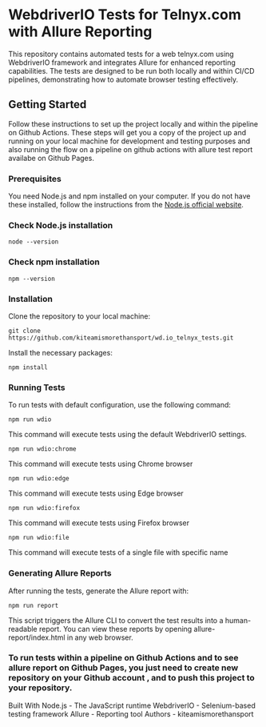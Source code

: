 # WebdriverIO Tests for Telnyx.com with Allure Reporting

This repository contains automated tests for a web telnyx.com using WebdriverIO framework and integrates Allure for enhanced reporting capabilities. The tests are designed to be run both locally and within CI/CD pipelines, demonstrating how to automate browser testing effectively.

## Getting Started

Follow these instructions to set up the project locally and within the pipeline on Github Actions. These steps will get you a copy of the project up and running on your local machine for development and testing purposes and also running the flow on a pipeline on github actions with allure test report availabe on Github Pages.

### Prerequisites

You need Node.js and npm installed on your computer. If you do not have these installed, follow the instructions from the [Node.js official website](https://nodejs.org/).

### Check Node.js installation
```
node --version
```

### Check npm installation
```
npm --version
```

### Installation

Clone the repository to your local machine:
```
git clone https://github.com/kiteamismorethansport/wd.io_telnyx_tests.git
```

Install the necessary packages:
```
npm install
```

### Running Tests

To run tests with default configuration, use the following command:
```
npm run wdio
```
This command will execute tests using the default WebdriverIO settings.

```
npm run wdio:chrome
```
This command will execute tests using Chrome browser

```
npm run wdio:edge
```
This command will execute tests using Edge browser

```
npm run wdio:firefox
```
This command will execute tests using Firefox browser

```
npm run wdio:file
```
This command will execute tests of a single file with specific name

### Generating Allure Reports

After running the tests, generate the Allure report with:
```
npm run report
```
This script triggers the Allure CLI to convert the test results into a human-readable report. You can view these reports by opening allure-report/index.html in any web browser.

### To run tests within a pipeline on Github Actions and to see allure report on Github Pages, you just need to create new repository on your Github account , and to push this project to your repository.  

Built With
Node.js - The JavaScript runtime
WebdriverIO - Selenium-based testing framework
Allure - Reporting tool
Authors - kiteamismorethansport



